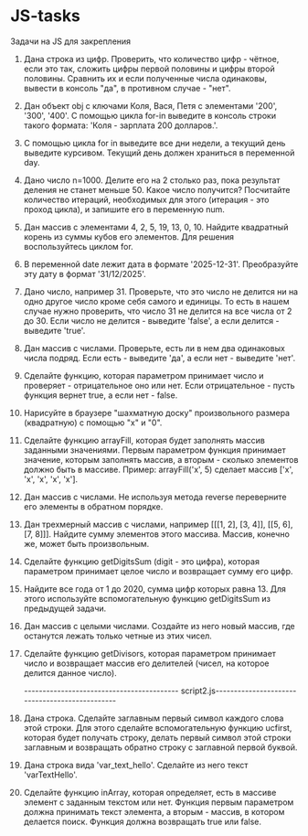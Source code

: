 # JS-tasks

Задачи на JS для закрепления

1. Дана строка из цифр. Проверить, что количество цифр - чётное, если это так, сложить цифры первой половины и цифры второй половины. Сравнить их и если полученные числа одинаковы, вывести в консоль "да", в противном случае - "нет".

2. Дан объект obj с ключами Коля, Вася, Петя с элементами '200', '300', '400'. С помощью цикла for-in выведите в консоль строки такого формата: 'Коля - зарплата 200 долларов.'.

3. С помощью цикла for in выведите все дни недели, а текущий день выведите курсивом. Текущий день должен храниться в переменной day.

4. Дано число n=1000. Делите его на 2 столько раз, пока результат деления не станет меньше 50. Какое число получится? Посчитайте количество итераций, необходимых для этого (итерация - это проход цикла), и запишите его в переменную num.

5. Дан массив с элементами 4, 2, 5, 19, 13, 0, 10. Найдите квадратный корень из суммы кубов его элементов. Для решения воспользуйтесь циклом for.

6. В переменной date лежит дата в формате '2025-12-31'. Преобразуйте эту дату в формат '31/12/2025'.

7. Дано число, например 31. Проверьте, что это число не делится ни на одно другое число кроме себя самого и единицы. То есть в нашем случае нужно проверить, что число 31 не делится на все числа от 2 до 30. Если число не делится - выведите 'false', а если делится - выведите 'true'.

8. Дан массив с числами. Проверьте, есть ли в нем два одинаковых числа подряд. Если есть - выведите 'да', а если нет - выведите 'нет'.

9. Сделайте функцию, которая параметром принимает число и проверяет - отрицательное оно или нет. Если отрицательное - пусть функция вернет true, а если нет - false.

10. Нарисуйте в браузере "шахматную доску" произвольного размера (квадратную) с помощью "х" и "0".

11. Сделайте функцию arrayFill, которая будет заполнять массив заданными значениями. Первым параметром функция принимает значение, которым заполнять массив, а вторым - сколько элементов должно быть в массиве. Пример: arrayFill('x', 5) сделает массив ['x', 'x', 'x', 'x', 'x'].

12. Дан массив с числами. Не используя метода reverse переверните его элементы в обратном порядке.

13. Дан трехмерный массив с числами, например [[[1, 2], [3, 4]], [[5, 6], [7, 8]]]. Найдите сумму элементов этого массива. Массив, конечно же, может быть произвольным.

14. Сделайте функцию getDigitsSum (digit - это цифра), которая параметром принимает целое число и возвращает сумму его цифр.

15. Найдите все года от 1 до 2020, сумма цифр которых равна 13. Для этого используйте вспомогательную функцию getDigitsSum из предыдущей задачи.

16. Дан массив с целыми числами. Создайте из него новый массив, где останутся лежать только четные из этих чисел.

17. Сделайте функцию getDivisors, которая параметром принимает число и возвращает массив его делителей (чисел, на которое делится данное число).

    ------------------------------------------ script2.js-----------------------------------------------

18. Дана строка. Сделайте заглавным первый символ каждого слова этой строки. Для этого сделайте вспомогательную функцию ucfirst,
    которая будет получать строку, делать первый символ этой строки заглавным и возвращать обратно строку с заглавной первой буквой.

19. Дана строка вида 'var_text_hello'. Сделайте из него текст 'varTextHello'.

20. Сделайте функцию inArray, которая определяет, есть в массиве элемент с заданным текстом или нет.
    Функция первым параметром должна принимать текст элемента, а вторым - массив, в котором делается поиск. Функция должна возвращать true или false.
